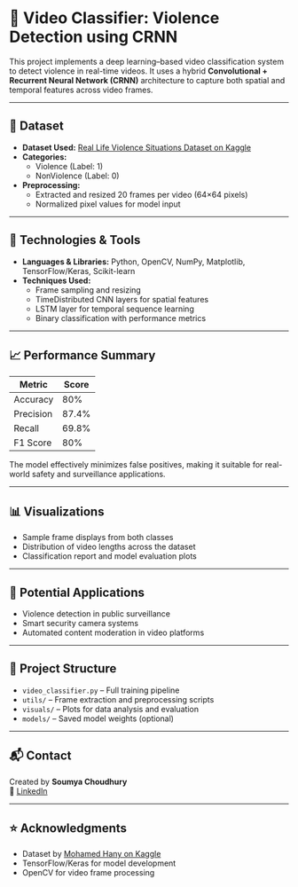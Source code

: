 
# 🧠 Video Classifier: Violence Detection using CRNN

This project implements a deep learning–based video classification system to detect violence in real-time videos. It uses a hybrid **Convolutional + Recurrent Neural Network (CRNN)** architecture to capture both spatial and temporal features across video frames.

---

## 📂 Dataset

- **Dataset Used:** [Real Life Violence Situations Dataset on Kaggle](https://www.kaggle.com/datasets/mohamedmustafa/real-life-violence-situations-dataset)
- **Categories:** 
  - Violence (Label: 1)
  - NonViolence (Label: 0)
- **Preprocessing:** 
  - Extracted and resized 20 frames per video (64×64 pixels)
  - Normalized pixel values for model input

---

## 🔧 Technologies & Tools

- **Languages & Libraries:** Python, OpenCV, NumPy, Matplotlib, TensorFlow/Keras, Scikit-learn
- **Techniques Used:** 
  - Frame sampling and resizing
  - TimeDistributed CNN layers for spatial features
  - LSTM layer for temporal sequence learning
  - Binary classification with performance metrics

---

## 📈 Performance Summary

| Metric      | Score    |
|-------------|----------|
| Accuracy    | 80%      |
| Precision   | 87.4%    |
| Recall      | 69.8%    |
| F1 Score    | 80%      |

The model effectively minimizes false positives, making it suitable for real-world safety and surveillance applications.

---

## 📊 Visualizations

- Sample frame displays from both classes
- Distribution of video lengths across the dataset
- Classification report and model evaluation plots

---

## 🚀 Potential Applications

- Violence detection in public surveillance
- Smart security camera systems
- Automated content moderation in video platforms

---

## 📌 Project Structure

- `video_classifier.py` – Full training pipeline
- `utils/` – Frame extraction and preprocessing scripts
- `visuals/` – Plots for data analysis and evaluation
- `models/` – Saved model weights (optional)

---

## 📬 Contact

Created by **Soumya Choudhury**    
🔗 [LinkedIn](https://www.linkedin.com/in/soumya-choudhury27)

---

## ⭐ Acknowledgments

- Dataset by [Mohamed Hany on Kaggle](https://www.kaggle.com/datasets/mohamedhanyyy/real-life-violence-situations-dataset)
- TensorFlow/Keras for model development
- OpenCV for video frame processing
